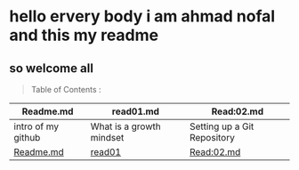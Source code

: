 # hello ervery body i am ahmad nofal and this my readme
## so welcome all 


> Table of Contents :


Readme.md | read01.md | Read:02.md
----------| --------- | ----------
intro of my github | What is a growth mindset | Setting up a Git Repository
[Readme.md](https://abu-nofal.github.io/reading-notes/) | [read01](https://abu-nofal.github.io/reading-notes/read01)| [Read:02.md](https://abu-nofal.github.io/reading-notes/Read:02)
